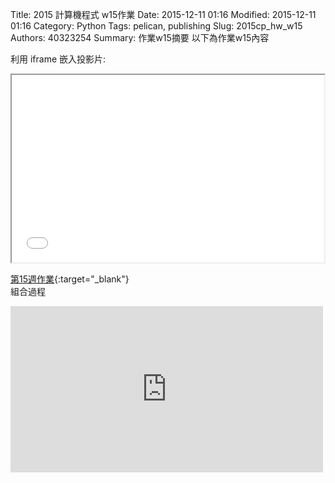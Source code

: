 Title: 2015 計算機程式 w15作業
Date: 2015-12-11 01:16
Modified: 2015-12-11 01:16
Category: Python
Tags: pelican, publishing
Slug: 2015cp_hw_w15
Authors: 40323254
Summary: 作業w15摘要
以下為作業w15內容

利用 iframe 嵌入投影片:

<iframe src="simplest8.html" width="500" height="300"></iframe>

[第15週作業](simplest8.html){:target="_blank"}
<br/>
組合過程

<iframe src="https://player.vimeo.com/video/152042174" width="500" height="266" frameborder="0" webkitallowfullscreen mozallowfullscreen allowfullscreen></iframe>  
